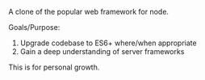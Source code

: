 A clone of the popular web framework for node.

Goals/Purpose:

1. Upgrade codebase to ES6+ where/when appropriate
2. Gain a deep understanding of server frameworks

This is for personal growth. 